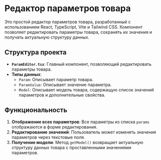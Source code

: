 # Редактор параметров товара

Это простой редактор параметров товара, разработанный с использованием React, TypeScript, Vite и Tailwind CSS. Компонент позволяет редактировать параметры товара, сохранять их значения и получать актуальную структуру данных.

## Структура проекта

- **`ParamEditor.tsx`**: Главный компонент, позволяющий редактировать параметры товара.
- **Типы данных**:
  - `Param`: Описывает параметр товара.
  - `ParamValue`: Описывает значение параметра.
  - `Model`: Описывает модель товара, содержащую список значений параметров и дополнительные свойства.

## Функциональность

1. **Отображение всех параметров**: Все параметры из списка `params` отображаются в форме редактирования.
2. **Редактирование значений**: Пользователь может изменять значения параметров через текстовые поля.
3. **Получение модели**: Метод `getModel()` возвращает актуальную структуру данных товара с проставленными значениями параметров.
